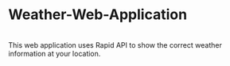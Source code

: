 # Weather-Web-Application
<br>
This web application uses Rapid API to show the correct weather information at your location.
